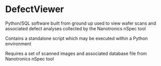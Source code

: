 # DefectViewer
Python/SQL software built from ground up used to view wafer scans and associated defect analyses collected by the Nanotronics nSpec tool

Contains a standalone script which may be executed within a Python environment

Requires a set of scanned images and associated database file from Nanotronics nSpec tool
